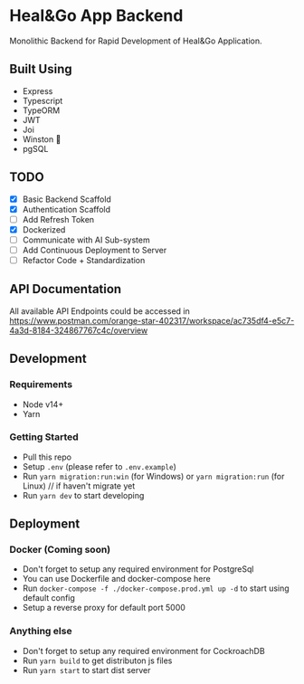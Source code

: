 # Heal&Go App Backend

Monolithic Backend for Rapid Development of Heal&Go Application.

## Built Using

- Express
- Typescript
- TypeORM
- JWT
- Joi
- Winston 🐒
- pgSQL 

## TODO

- [x] Basic Backend Scaffold
- [x] Authentication Scaffold
- [ ] Add Refresh Token
- [X] Dockerized 
- [ ] Communicate with AI Sub-system 
- [ ] Add Continuous Deployment to Server
- [ ] Refactor Code + Standardization

## API Documentation
All available API Endpoints could be accessed in https://www.postman.com/orange-star-402317/workspace/ac735df4-e5c7-4a3d-8184-324867767c4c/overview


## Development

### Requirements

- Node v14+
- Yarn

### Getting Started

- Pull this repo
- Setup `.env` (please refer to `.env.example`)
- Run `yarn migration:run:win` (for Windows) or `yarn migration:run` (for Linux) // if haven't migrate yet
- Run `yarn dev` to start developing


## Deployment

### Docker (Coming soon)

- Don't forget to setup any required environment for PostgreSql
- You can use Dockerfile and docker-compose here
- Run `docker-compose -f ./docker-compose.prod.yml up -d` to start using default config
- Setup a reverse proxy for default port 5000

### Anything else

- Don't forget to setup any required environment for CockroachDB
- Run `yarn build` to get distributon js files
- Run `yarn start` to start dist server

